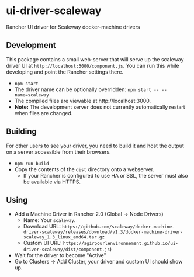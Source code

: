 # ui-driver-scaleway
Rancher UI driver for Scaleway docker-machine drivers

## Development

This package contains a small web-server that will serve up the scaleway driver UI at `http://localhost:3000/component.js`.  You can run this while developing and point the Rancher settings there.
* `npm start`
* The driver name can be optionally overridden: `npm start -- --name=scaleway`
* The compiled files are viewable at http://localhost:3000.
* **Note:** The development server does not currently automatically restart when files are changed.

## Building

For other users to see your driver, you need to build it and host the output on a server accessible from their browsers.

* `npm run build`
* Copy the contents of the `dist` directory onto a webserver.
  * If your Rancher is configured to use HA or SSL, the server must also be available via HTTPS.

## Using

* Add a Machine Driver in Rancher 2.0 (Global -> Node Drivers)
  * Name: Your `scaleway`.
  * Download URL: `https://github.com/scaleway/docker-machine-driver-scaleway/releases/download/v1.3/docker-machine-driver-scaleway_1.3_linux_amd64.tar.gz`
  * Custom UI URL: `https://agirpourlenvironnement.github.io/ui-driver-scaleway/dist/component.js`)
* Wait for the driver to become "Active"
* Go to Clusters -> Add Cluster, your driver and custom UI should show up.
